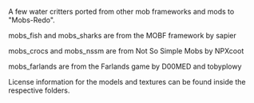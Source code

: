 A few water critters ported from other mob frameworks and mods to "Mobs-Redo".

mobs_fish and mobs_sharks are from the MOBF framework by sapier

mobs_crocs and mobs_nssm are from Not So Simple Mobs by NPXcoot

mobs_farlands are from the Farlands game by D00MED and tobyplowy

License information for the models and textures can be found inside
the respective folders.
